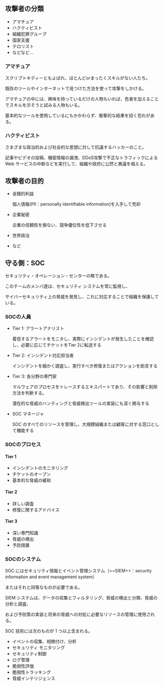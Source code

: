 ## 攻撃者の分類

* アマチュア
* ハクティビスト
* 組織犯罪グループ
* 国家支援
* テロリスト
* などなど...

### アマチュア

スクリプトキディーともよばれ、ほとんどorまったくスキルがない人たち。

既存のツールやインターネットで見つけた方法を使って攻撃をしかける。

アマチュアの中には、興味を持っているだけの人物もいれば、危害を加えることでスキルを示そうと試みる人物もいる。

基本的なツールを使用しているにもかかわらず、衝撃的な結果を招く恐れがある。

### ハクティビスト

さまざまな政治的および社会的な思想に対して抗議するハッカーのこと。

記事やビデオの投稿、機密情報の漏洩、DDoS攻撃で不正なトラフィックによるWeb サービスの中断などを実行して、組織や政府に公然と異議を唱える。

## 攻撃者の目的

* 金銭的利益

    個人情報(PII：personally identifiable information)を入手して売却

* 企業秘密

    企業の信頼性を損ない、競争優位性を低下させる

* 世界政治

* など

## 守る側：SOC

セキュリティ・オペレーション・センターの略である。

このチームのメンバ達は、セキュリティ システムを常に監視し、

サイバーセキュリティ上の脅威を発見し、これに対応することで組織を保護している。

### SOCの人員

* Tier 1: アラートアナリスト

    着信するアラートをモニタし、実際にインシデントが発生したことを確認し、必要に応じてチケットをTier 2に転送する

* Tier 2: インシデント対応担当者

    インシデントを細かく調査し、実行すべき修復またはアクションを助言する

* Tier 3: 各分野の専門家

    マルウェアのプロセスをトレースするエキスパートであり、その影響と削除方法を判断する。

    潜在的な脅威のハンティングと脅威検出ツールの実装にも深く関与する

* SOC マネージャ

    SOC のすべてのリソースを管理し、大規模組織または顧客に対する窓口として機能する

### SOCのプロセス

#### Tier 1

* インシデントのモニタリング
* チケットのオープン
* 基本的な脅威の緩和

#### Tier 2

* 詳しい調査
* 修復に関するアドバイス

#### Tier 3

* 深い専門知識
* 脅威の検出
* 予防措置

### SOCのシステム

SOC にはセキュリティ情報とイベント管理システム（==SIEM==：security information and event management system）

またはそれと同等なものが必要である。

SIEM システムは、データの収集とフィルタリング、脅威の検出と分類、脅威の分析と調査、

および予防策の実装と将来の脅威への対処に必要なリソースの管理に使用される。

SOC 技術には次のものが 1 つ以上含まれる。

* イベントの収集、相関付け、分析
* セキュリティ モニタリング
* セキュリティ制御
* ログ管理
* 脆弱性評価
* 脆弱性トラッキング
* 脅威インテリジェンス